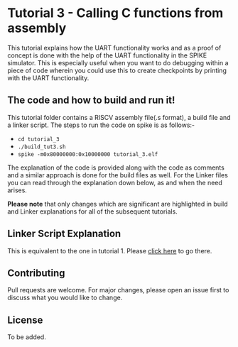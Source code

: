 # Tutorial 3 - Calling C functions from assembly

This tutorial explains how the UART functionality works and as a proof of concept is done with the help of the UART functionality in the SPIKE simulator. This is especially useful when you want to do debugging within a piece of code wherein you could use this to create checkpoints by printing with the UART functionality. 

## The code and how to build and run it!

This tutorial folder contains a RISCV assembly file(.s format), a build file and a linker script. The steps to run the code on spike is as follows:-

* ```cd tutorial_3```
* ```./build_tut3.sh```
* ``` spike -m0x80000000:0x10000000 tutorial_3.elf ```

The explanation of the code is provided along with the code as comments and a similar approach is done for the build files as well. For the Linker files you can read through the explanation down below, as and when the need arises.

**Please note** that only changes which are significant are highlighted in build and Linker explanations for all of the subsequent tutorials.

## Linker Script Explanation

This is equivalent to the one in tutorial 1. Please [click here](https://github.com/Sanjay-A-Menon/valtrix.opensource/blob/main/riscv_baremetal/tutorial_1/tutorial1.md#linker-script-explanation) to go there.


## Contributing
Pull requests are welcome. For major changes, please open an issue first to discuss what you would like to change.

## License

To be added.
